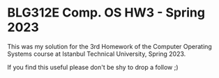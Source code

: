 # BLG312E Comp. OS HW3 - Spring 2023

This was my solution for the 3rd Homework of the Computer Operating Systems course at Istanbul Technical University, Spring 2023.

If you find this useful please don't be shy to drop a follow ;)
